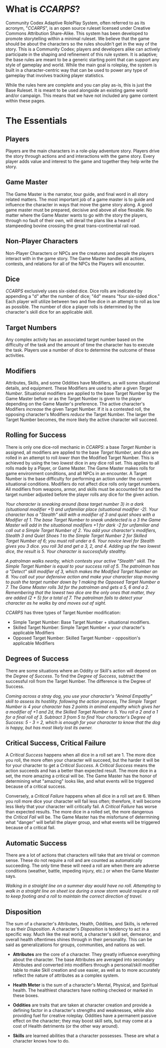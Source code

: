 # What is *CCARPS*? #
Community Codex Adaptive RolePlay System, often referred to as its acronym, "*CCARPS*", is an open source ruleset licensed under Creative Commons Attribution Share-Alike. This system has been developed to promote storytelling within a minimal ruleset. We believe that the game should be about the characters so the rules shouldn't get in the way of the story. This is a Community Codex; players and developers alike can actively participate in the shaping and refinement of this rule system. It is adaptive; the base rules are meant to be a generic starting point that can support any style of gameplay and world. While the main goal is roleplay, the system is built in a character-centric way that can be used to power any type of gameplay that involves tracking player statistics.

While the rules here are complete and you can play as-is, this is just the Base Ruleset. It is meant to be used alongside an existing game world and/or campaign. This means that we have not included any game content within these pages.

# The Essentials #

## Players ##
Players are the main characters in a role-play adventure story. Players drive the story through actions and and interactions with the game story. Every player adds value and interest to the game and together they help write the story.

## Game Master ##
The Game Master is the narrator, tour guide, and final word in all story related matters. The most important job of a game master is to guide and influence the character in ways that move the game story along. A good game master must be prepared, decisive and above all else flexable. No matter where the Game Master wants to go with the story the players, through no fault of their own, will derail the plans like a heard of stampeeding bovine crossing the great trans-continental rail road.

## Non-Player Characters ##
Non-Player Characters or NPCs are the creatures and people the players interact with in the game story. The Game Master handles all actions, contests, and relations for all of the NPCs the Players will encounter.

## Dice ##
*CCARPS* exclusively uses six-sided dice. Dice rolls are indicated by appending a "d" after the number of dice; "4d" means "four six-sided dice." Each player will utilize between two and five dice in an attempt to roll as low as possible. The number of dice a player rolls is determined by the character's skill dice for an applicable skill.

## Target Numbers ##
Any complex activity has an associated target number based on the difficulty of the task and the amount of time the character has to execute the task. Players use a number of dice to determine the outcome of these activities.

## Modifiers ##
Attributes, Skills, and some Oddities have Modifiers, as will some situational details, and equipment. These Modifiers are used to alter a given *Target Number*. Situational modifiers are applied to the base Target Number by the Game Master before or as the Target Number is given to the player depending on the Game Master's preference. The active character's Modifiers *increase* the given Target Number. If it is a contested roll, the opposing character's Modifiers *reduce* the Target Number. The larger the Target Number becomes, the more likely the active character will succeed.

## Rolling for Success ##
There is only one dice-roll mechanic in *CCARPS*: a base *Target Number* is assigned, all modifiers are applied to the base *Target Number*, and dice are rolled in an attempt to roll *lower than* the Modified Target Number. This is achieved by using the two *lowest* dice in any dice roll set. This applies to all rolls made by a Player, or Game Master. The Game Master makes rolls for game environment conditions, and all NPCs in an encounter. A Target Number is the base difficulty for performing an action under the current situational conditions. Modifiers do not affect dice rolls only target numbers. All modifiers from weapons, armor, and skills must be accounted for and the target number adjusted before the player rolls any dice for the given action.

*Your character is sneaking around (base target number 3) in a dark (situational modifier +1) and unfamiliar place (situational modifier -2). Your character has a "Stealth" skill with a modifier of 3 and quiet shoes with a Modifier of 1. The base Target Number to sneak undetected is a 3 the Game Master will add in the situational modifiers +1 for dark -2 for unfamiliar and call out a Simple Target Number of 2. You add your character's modifiers, Stealth 3 and Quiet Shoes 1 to the Simple Target Number 2 for Skilled Target Number of 6; you must roll under a 6. Your novice level for Stealth gives you 3 dice. you roll 3d and get a 3, 2, and 4. Adding up the two lowest dice, the result is 5. Your character is successfully stealthy.*

*A patrolman walks nearby, which contests your active "Stealth" skill. The Simple Target Number is equal to your success roll of 5. The patrolman has a "Detect" skill modifier of 3, which makes the Modified Target Number an 8. You call out your defensive action and make your character stop moving to push the target number down by 1 making the Opposed Target Number a 7. The Game Master rolls 3d for the patrolman and gets a 5, 6 and a 2. Remembering that the lowest two dice are the only ones that matter, they are added (2 + 5) for a total of 7. The patrolman fails to detect your character as he walks by and moves out of sight.*

*CCARPS* has three types of Target Number modification:

* Simple Target Number: Base Target Number + situational modifiers.
* Skilled Target Number: Simple Target Number + your character's applicable Modifiers
* Opposed Target Number: Skilled Target Number - opposition's applicable Modifiers

## Degrees of Success ##
There are some situations where an Oddity or Skill's action will depend on the *Degree of Success*. To find the *Degree of Success*, subtract the successful roll from the Target Number. The difference is the Degree of Success.

*Coming across a stray dog, you use your character's "Animal Empathy" skill to assess its hostility. following the action process, The Simple Target Number is 4 your character has 2 points in animal empathy which gives her a modifier of +1 and 2d, the Skilled Target Number is 5. You roll a 2 and a 1 for a final roll of 3. Subtract 3 from 5 to find Your character's Degree of Success: 5 - 3 = 2, which is enough for your character to know that the dog is happy, but has most likely lost its owner.*

## Critical Success, Critical Failure ##
A *Critical Success* happens when all dice in a roll set are 1. The more dice you roll, the more often your character will succeed, but the harder it will be for your character to get a *Critical Success*. A *Critical Success* means the action succeeds and has a better than expected result. The more dice in a set, the more amazing a critical will be. The Game Master has the honor of determining what "amazing" looks like, and what events will be triggered because of a critical success.

Conversely, a *Critical Failure* happens when all dice in a roll set are 6. When you roll more dice your character will fail less often; therefore, it will become less likely that your character will critically fail. A *Critical Failure* has worse than expected results. The more dice in a rolled set, the more dangerous the *Critical Fail* will be. The Game Master has the misfortune of determining what "danger" will befall the player group, and what events will be triggered because of a critical fail.

## Automatic Success ##
There are a lot of actions that characters will take that are trivial or common sense. These do not require a roll and are counted as automatically succeeding. The only time these will need a roll are when there are adverse conditions (weather, battle, impeding injury, etc.) or when the Game Master says.

*Walking in a straight line on a summer day would have no roll. Attempting to walk in a straight line on sheet ice during a snow storm would require a roll to keep footing and a roll to maintain the correct direction of travel.*

## Disposition ##
The sum of a character's Attributes, Health, Oddities, and Skills, is referred to as their *Disposition*. A character's *Disposition* is tendency to act in a specific way. Much like the real world, a character's skill set, demeanor, and overall health oftentimes shines through in their personality. This can be said as generalizations for groups, communities, and nations as well.

* **Attributes** are the core of a character. They greatly influence everything about the character. The base Attributes are averaged into secondary Attributes and converted into modifiers through a personal/skill modifier table to make Skill creation and use easier, as well as to more accurately reflect the nature of attributes as a complex system.

* **Health Meter** is the sum of a character's Mental, Physical, and Spiritual health. The healthiest characters have nothing checked or marked in these boxes.

* **Oddities** are traits that are taken at character creation and provide a defining factor in a character's strengths and weaknesses, while also providing fuel for creative roleplay. Oddities have a permanent passive effect on the character; they may boost skill sets, but may come at a cost of Health detriments (or the other way around).

* **Skills** are learned abilities that a character possesses. These are what a character knows how to do.
